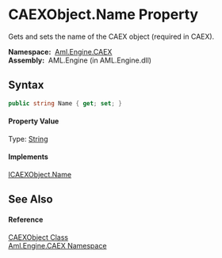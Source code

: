 CAEXObject.Name Property
========================
Gets and sets the name of the CAEX object (required in CAEX).

  **Namespace:**  [Aml.Engine.CAEX][1]  
  **Assembly:**  AML.Engine (in AML.Engine.dll)

Syntax
------

```csharp
public string Name { get; set; }
```

#### Property Value
Type: [String][2]
#### Implements
[ICAEXObject.Name][3]  


See Also
--------

#### Reference
[CAEXObject Class][4]  
[Aml.Engine.CAEX Namespace][1]  

[1]: ../README.md
[2]: https://docs.microsoft.com/dotnet/api/system.string
[3]: ../ICAEXObject/Name.md
[4]: README.md
[5]: https://www.automationml.org
[6]: ../../icons/logoShade.png